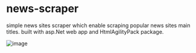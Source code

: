 # news-scraper
simple news sites scraper which enable scraping popular news sites main titles.
built with asp.Net web app and HtmlAgilityPack package.

![image](https://github.com/shokerm/news-scraper/assets/96984377/7523e8d8-507b-40b4-9842-82750f6ccd40)

